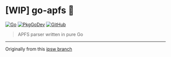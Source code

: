 # [WIP] go-apfs 🚧

[![Go](https://github.com/blacktop/go-apfs/workflows/Go/badge.svg?branch=master)](https://github.com/blacktop/go-apfs/actions) [![PkgGoDev](https://pkg.go.dev/badge/blacktop/go-apfs)](https://pkg.go.dev/blacktop/go-apfs) [![GitHub](https://img.shields.io/github/license/blacktop/go-apfs)](https://github.com/blacktop/go-apfs/blob/main/LICENSE)

> APFS parser written in pure Go

---

Originally from this [ipsw branch](https://github.com/blacktop/ipsw/tree/feature/apfs-parser)
